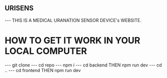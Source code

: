 ## URISENS
--- THIS IS A MEDICAL URANATION SENSOR DEVICE's WEBSITE.
# HOW TO GET IT WORK IN YOUR LOCAL COMPUTER
--- git clone <repo url>
--- cd repo
--- npm i 
--- cd backend THEN npm run dev
--- cd ..
--- cd frontend THEN npm run dev
